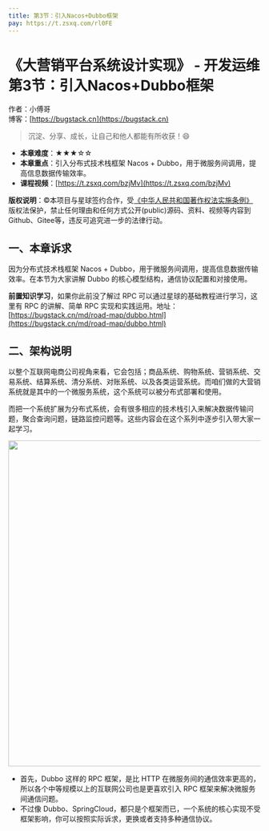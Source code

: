 ```yaml
---
title: 第3节：引入Nacos+Dubbo框架
pay: https://t.zsxq.com/rl0FE
---
```


# 《大营销平台系统设计实现》 - 开发运维 第3节：引入Nacos+Dubbo框架

作者：小傅哥
<br/>博客：[https://bugstack.cn](https://bugstack.cn)

>沉淀、分享、成长，让自己和他人都能有所收获！😄

- **本章难度**：★★★☆☆
- **本章重点**：引入分布式技术栈框架 Nacos + Dubbo，用于微服务间调用，提高信息数据传输效率。
- **课程视频**：[https://t.zsxq.com/bzjMv](https://t.zsxq.com/bzjMv)

**版权说明**：©本项目与星球签约合作，受[《中华人民共和国著作权法实施条例》](http://www.gov.cn/zhengce/2020-12/26/content_5573623.htm) 版权法保护，禁止任何理由和任何方式公开(public)源码、资料、视频等内容到Github、Gitee等，违反可追究进一步的法律行动。

## 一、本章诉求

因为分布式技术栈框架 Nacos + Dubbo，用于微服务间调用，提高信息数据传输效率。在本节为大家讲解 Dubbo 的核心模型结构，通信协议配置和对接使用。

**前置知识学习**，如果你此前没了解过 RPC 可以通过星球的基础教程进行学习，这里有 RPC 的讲解、简单 RPC 实现和实践运用。地址：[https://bugstack.cn/md/road-map/dubbo.html](https://bugstack.cn/md/road-map/dubbo.html)

## 二、架构说明

以整个互联网电商公司视角来看，它会包括；商品系统、购物系统、营销系统、交易系统、结算系统、清分系统、对账系统、以及各类运营系统。而咱们做的大营销系统就是其中的一个微服务系统，这个系统可以被分布式部署和使用。

而把一个系统扩展为分布式系统，会有很多相应的技术栈引入来解决数据传输问题，聚合查询问题，链路监控问题等。这些内容会在这个系列中逐步引入带大家一起学习。

<div align="center">
    <img src="https://bugstack.cn/images/article/project/big-market/big-market-41-01.png?raw=true" width="650px">
</div>

- 首先，Dubbo 这样的 RPC 框架，是比 HTTP 在微服务间的通信效率更高的，所以各个中等规模以上的互联网公司也是更喜欢引入 RPC 框架来解决微服务间通信问题。
- 不过像 Dubbo、SpringCloud，都只是个框架而已，一个系统的核心实现不受框架影响，你可以按照实际诉求，更换或者支持多种通信协议。

